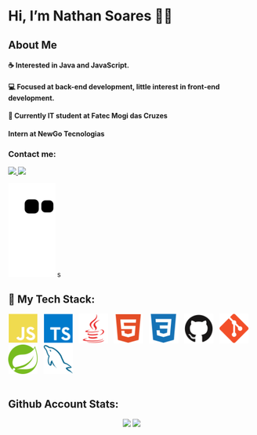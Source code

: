 # Hi, I’m Nathan Soares 👋👋

## About Me

#### ☕ Interested in Java and JavaScript.
#### 💻 Focused at back-end development, little interest in front-end development.
#### 📖 Currently IT student at Fatec Mogi das Cruzes
#### Intern at NewGo Tecnologias

### Contact me:
<p>
  <a href = "mailto:nathansoares809@gmail.com">
     <img src="https://img.shields.io/badge/-Gmail-%23333?style=for-the-badge&logo=gmail&logoColor=white" target="_blank">
  </a>  
  <a href="https://www.linkedin.com/in/nathan-soares-840682256/" target="_blank">
    <img src="https://img.shields.io/badge/-LinkedIn-%230077B5?style=for-the-badge&logo=linkedin&logoColor=white" target="_blank">
  </a>
</p>
  
 ![Snake animation](https://github.com/rafaballerini/rafaballerini/blob/output/github-contribution-grid-snake.svg)
s
<br/>

## 🚀 My Tech Stack:

<div>
  <img alt="javascript" height="60" width="60" 
       src="https://raw.githubusercontent.com/devicons/devicon/master/icons/javascript/javascript-plain.svg"> &nbsp;
  <img alt="typescript" height="60" width="60" 
      src="https://raw.githubusercontent.com/devicons/devicon/master/icons/typescript/typescript-plain.svg"> &nbsp;
  <img alt="java" height="60" width="60" 
      src="https://raw.githubusercontent.com/devicons/devicon/master/icons/java/java-plain.svg"> &nbsp;
  <img alt="html5" height="60" width="60" 
      src="https://raw.githubusercontent.com/devicons/devicon/master/icons/html5/html5-plain.svg"> &nbsp;
  <img alt="css3" height="60" width="60" 
      src="https://raw.githubusercontent.com/devicons/devicon/master/icons/css3/css3-plain.svg"> &nbsp; 
  <img alt="github" height="60" width="60" 
      src="https://raw.githubusercontent.com/devicons/devicon/master/icons/github/github-original.svg"> &nbsp;
  <img alt="git" height="60" width="60" 
      src="https://raw.githubusercontent.com/devicons/devicon/master/icons/git/git-original.svg"> &nbsp;
  <img alt="spring-framework" height="60" width="60" 
    src="https://raw.githubusercontent.com/devicons/devicon/master/icons/spring/spring-original.svg"> &nbsp;
  <img alt="mysql" height="60" width="60" 
    src="https://raw.githubusercontent.com/devicons/devicon/master/icons/mysql/mysql-original.svg"> &nbsp;
</div>
<br/>

## Github Account Stats:
<div align="center">
  <img height="150em" src="https://github-readme-stats.vercel.app/api?username=NathanSoa&theme=midnight-purple&show_icons=true&count_private=true"/>
  <img height="150em" src="https://github-readme-stats.vercel.app/api/top-langs/?username=NathanSoa&hide=html&layout=compact&theme=midnight-purple"/>
<div>
